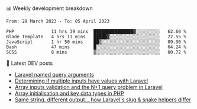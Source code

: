 📊 Weekly development breakdown
<!--START_SECTION:waka-->

```text
From: 29 March 2023 - To: 05 April 2023

PHP              11 hrs 39 mins  ███████████████▓░░░░░░░░░   62.60 %
Blade Template   4 hrs 11 mins   █████▓░░░░░░░░░░░░░░░░░░░   22.55 %
JavaScript       1 hr 50 mins    ██▒░░░░░░░░░░░░░░░░░░░░░░   09.90 %
Bash             47 mins         █░░░░░░░░░░░░░░░░░░░░░░░░   04.24 %
SCSS             8 mins          ▒░░░░░░░░░░░░░░░░░░░░░░░░   00.72 %
```

<!--END_SECTION:waka-->

📕 Latest DEV posts
<!-- BLOG-POST-LIST:START -->
- [Laravel named query arguments](https://dev.to/michaelvickersuk/laravel-named-query-arguments-28kd)
- [Determining if multiple inputs have values with Laravel](https://dev.to/michaelvickersuk/determining-if-multiple-inputs-have-values-with-laravel-km6)
- [Array inputs validation and the N+1 query problem in Laravel](https://dev.to/michaelvickersuk/array-inputs-validation-and-the-n1-query-problem-in-laravel-2agb)
- [Array initialisation and key data types in PHP](https://dev.to/michaelvickersuk/array-initialisation-and-key-data-types-in-php-1e5b)
- [Same string, different output... how Laravel&#39;s slug &amp; snake helpers differ](https://dev.to/michaelvickersuk/same-string-different-output-how-laravels-slug-snake-helpers-differ-1ccj)
<!-- BLOG-POST-LIST:END -->
